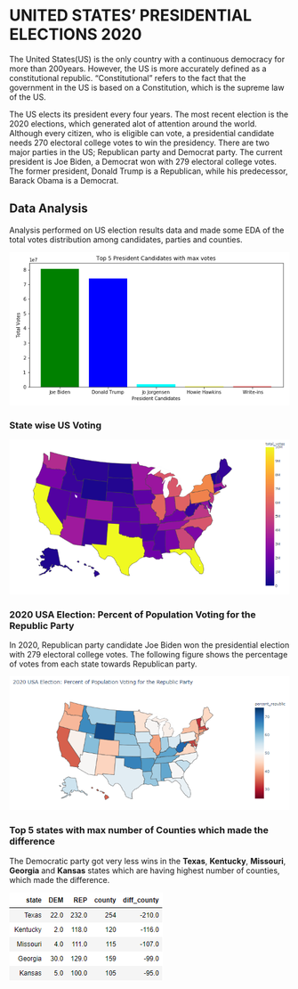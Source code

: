 # UNITED STATES’ PRESIDENTIAL ELECTIONS 2020

The United States(US) is the only country with a continuous democracy for more than 200years. However, the US is more accurately defined as a constitutional republic. “Constitutional” refers to the fact that the government in the US is based on a Constitution, which is the supreme law of the US.

The US elects its president every four years. The most recent election is the 2020 elections, which generated alot of attention around the world. Although every citizen, who is eligible can vote, a presidential candidate needs 270 electoral college votes to win the presidency. There are two major parties in the US; Republican party and Democrat party. The current president is Joe Biden, a Democrat won with 279 electoral college votes. The former president,  Donald Trump is a Republican, while his predecessor, Barack Obama is a Democrat.

## Data Analysis
Analysis performed on US election results data and made some EDA of the total votes distribution among candidates, parties and counties.

![Top 5 President Candidates with highest votes](./images/top5_president_candidates_with_highest_votes_2020.PNG)

### State wise US Voting 

![State wise USA Presidential Votes count](./images/state_wise_USA_presidential_votes_counts.PNG)

### 2020 USA Election: Percent of Population Voting for the Republic Party
In 2020, Republican party candidate Joe Biden won the presidential election with 279 electoral college votes. The following figure shows the percentage of votes from each state towards Republican party.

![State wise Percentage of Votes for the Republic Party](./images/percentage_of_votes_for_republic_party_2020.PNG)

### Top 5 states with max number of Counties which made the difference
The Democratic party got very less wins in the **Texas**, **Kentucky**, **Missouri**, **Georgia** and **Kansas** states which are having highest number of counties, which made the difference.

![Top 5 states with max number of Counties which made difference](./images/top5_states_with_max_counties_which_made_difference.PNG)